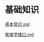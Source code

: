 # 基础知识

[基本常识.md](https://github.com/niu0217/Documents/blob/main/NetworkProgramming/base/基本常识.md)

[套接字接口.md](https://github.com/niu0217/Documents/blob/main/NetworkProgramming/base/套接字接口.md)
